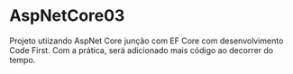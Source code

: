 # AspNetCore03
Projeto utiizando AspNet Core junção com EF Core com desenvolvimento Code First. Com a prática, será adicionado mais código ao decorrer do tempo. 

